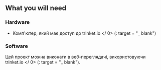 ## What you will need

### Hardware

+ Комп'ютер, який має доступ до  trinket.io </ 0> (: target = "_ blank")</li> </ul> 
    
    ### Software
    
    Цей проект можна виконати в веб-переглядачі, використовуючи  trinket.io </ 0> (: target = "_ blank").</p>